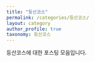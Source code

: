 ```yaml
---
title: "등산코스"
permalink: /categories/등산코스/
layout: category
author_profile: true
taxonomy: 등산코스
---
```


등산코스에 대한 포스팅 모음입니다.
